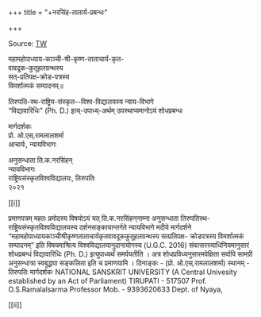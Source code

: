 +++
title = "+नरसिंह-तातार्य-प्रबन्धः"

+++

Source: [TW](https://archive.org/details/kRShNa-tAtAchArya-granthAH/vAvadUka-kautUhalam)

महामहोपाध्याय-काञ्ची-श्री-कृष्ण-ताताचार्य-कृत-  
वावदूक-कुतूहलग्रन्थस्य  
सत्-प्रतिपक्ष-क्रोड-पत्रस्य  
विमर्शात्मकं सम्पादनम्‌॥

तिरुपति-स्थ-राष्ट्रिय-संस्कृत--विश्व-विद्यालयस्य न्याय-विभागे  
“विद्यावारिधिः” (Ph. D.) इत्य्-उपाध्य्-अर्थम् उपस्थाप्यमानोऽयं शोधप्रबन्धः  

मार्गदर्शकः               
प्रो. ओ.एस्‌.रामलालशर्मा        
आचार्यः, न्यायविभागः

अनुसन्धाता ति.क.नरसिंहन्‌  
न्यायविभागः  
राष्ट्रियसंस्कृतविश्वविद्यालयः, तिरुपतिः  
२०२१
 

[[i]]

प्रमाणपत्रम्‌ महतः प्रमोदस्य विषयोऽयं यत्‌ ति.क.नरसिंहन्‌नाम्ना अनुसन्धाता तिरुपतिस्थ- राष्ट्रियसंस्कृतविश्वविद्यालयस्य दर्शनसङ्कायान्तर्गते  न्यायविभागे मदीये मार्गदर्शने “महामहोपाध्यायकाञ्चीश्रीकृष्णताताचार्यकृतवावदूककुतूहलग्रन्थस्य सत्प्रतिपक्ष- क्रोडपत्रस्य विमर्शात्मकं सम्पादनम्‌” इति विषयमाश्रित्य विश्वविद्यालयानुदानायोगस्य (U.G.C. 2016) संवत्सरस्याधिनियमानुसारं शोधप्रबन्धं  विद्यावारिधिः (Ph. D.) इत्युपाध्यर्थं समर्पयतीति । अत्र शोधप्रविध्यनुसारमपेक्षिता सर्वापि सामग्री  अनुसन्धात्रा  स्वबुद्ध्या सङ्कलिता इति च प्रमाणयामि । दिनाङ्कः -             (प्रो. ओ.एस्‌.रामलालशर्मा) स्थानम्‌ - तिरुपतिः      मार्गदर्शकः NATIONAL SANSKRIT UNIVERSITY (A Central Univesity established by an Act of Parliament) TIRUPATI  - 517507 Prof.  O.S.Ramalalsarma
             Professor      Mob. -  9393620633
         Dept. of Nyaya,
 

[[ii]]
